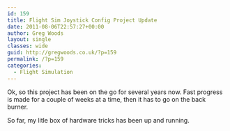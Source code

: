```yaml
---
id: 159
title: Flight Sim Joystick Config Project Update
date: 2011-08-06T22:57:27+00:00
author: Greg Woods
layout: single
classes: wide
guid: http://gregwoods.co.uk/?p=159
permalink: /?p=159
categories:
  - Flight Simulation
---
```

Ok, so this project has been on the go for several years now. Fast progress is made for a couple of weeks at a time, then it has to go on the back burner.

So far, my litle box of hardware tricks has been up and running.